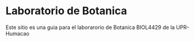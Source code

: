 # Laboratorio de Botanica
Este sitio es una guia para el laborarorio de Botanica BIOL4429 de la UPR-Humacao





